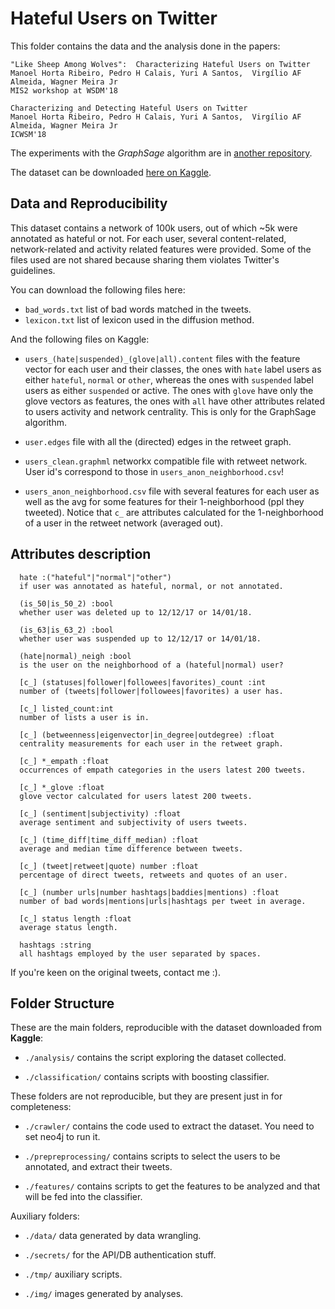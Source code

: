 # Hateful Users on Twitter

This folder contains the data and the analysis done in the papers:

    "Like Sheep Among Wolves":  Characterizing Hateful Users on Twitter
    Manoel Horta Ribeiro, Pedro H Calais, Yuri A Santos,  Virgílio AF Almeida, Wagner Meira Jr
    MIS2 workshop at WSDM'18
    
    Characterizing and Detecting Hateful Users on Twitter
    Manoel Horta Ribeiro, Pedro H Calais, Yuri A Santos,  Virgílio AF Almeida, Wagner Meira Jr
    ICWSM'18
    
The experiments with the *GraphSage* algorithm are in [another repository](https://github.com/manoelhortaribeiro/GraphSageHatefulUsers).

The dataset can be downloaded [here on Kaggle](https://www.kaggle.com/manoelribeiro/hateful-users-on-twitter).

## Data and Reproducibility

This dataset contains a network of 100k users, out of which ~5k were annotated as hateful or not. For each user, several content-related, network-related and activity related features were provided. Some of the files used are not shared because sharing them violates Twitter's guidelines. 

You can download the following files here:

- `bad_words.txt` list of bad words matched in the tweets.
- `lexicon.txt` list of lexicon used in the diffusion method.

And the following files on Kaggle:

- `users_(hate|suspended)_(glove|all).content` files with the feature vector for each user and their classes, the ones with `hate` label users as either `hateful`, `normal` or `other`, whereas the ones with `suspended` label users as either `suspended` or active. The ones with `glove` have only the glove vectors as features, the ones with `all` have other attributes related to users activity and network centrality. This is only for the GraphSage algorithm.

- `user.edges` file with all the (directed) edges in the retweet graph.

- `users_clean.graphml` networkx compatible file with retweet network. User id's correspond to those in `users_anon_neighborhood.csv`!

- `users_anon_neighborhood.csv`  file with several features for each user as well as the avg for some features for their 1-neighborhood (ppl they tweeted). Notice that `c_` are attributes calculated for the 1-neighborhood of a user in the retweet network (averaged out).

## Attributes description

      hate :("hateful"|"normal"|"other")
      if user was annotated as hateful, normal, or not annotated.
      
      (is_50|is_50_2) :bool
      whether user was deleted up to 12/12/17 or 14/01/18. 
      
      (is_63|is_63_2) :bool
      whether user was suspended up to 12/12/17 or 14/01/18. 
            
      (hate|normal)_neigh :bool
      is the user on the neighborhood of a (hateful|normal) user? 
      
      [c_] (statuses|follower|followees|favorites)_count :int
      number of (tweets|follower|followees|favorites) a user has.
      
      [c_] listed_count:int
      number of lists a user is in.
        
      [c_] (betweenness|eigenvector|in_degree|outdegree) :float
      centrality measurements for each user in the retweet graph.
      
      [c_] *_empath :float
      occurrences of empath categories in the users latest 200 tweets.
      
      [c_] *_glove :float          
      glove vector calculated for users latest 200 tweets.
      
      [c_] (sentiment|subjectivity) :float
      average sentiment and subjectivity of users tweets.
      
      [c_] (time_diff|time_diff_median) :float
      average and median time difference between tweets.
      
      [c_] (tweet|retweet|quote) number :float
      percentage of direct tweets, retweets and quotes of an user.
      
      [c_] (number urls|number hashtags|baddies|mentions) :float
      number of bad words|mentions|urls|hashtags per tweet in average.
      
      [c_] status length :float
      average status length.
      
      hashtags :string
      all hashtags employed by the user separated by spaces.



If you're keen on the original tweets, contact me :).

## Folder Structure

These are the main folders, reproducible with the dataset downloaded from **Kaggle**:

- `./analysis/` contains the script exploring the dataset collected.

- `./classification/` contains scripts with boosting classifier.

These folders are not reproducible, but they are present just in for completeness:

- `./crawler/` contains the code used to extract the dataset. You need to set neo4j to run it.

- `./prepreprocessing/` contains scripts to select the users to be annotated, and extract their tweets.

- `./features/` contains scripts to get the features to be analyzed and that will be fed into the classifier.

Auxiliary folders:

- `./data/` data generated by data wrangling.

- `./secrets/` for the API/DB authentication stuff.

- `./tmp/` auxiliary scripts.

- `./img/` images generated by analyses.
